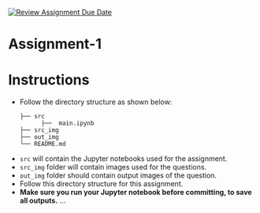 [![Review Assignment Due Date](https://classroom.github.com/assets/deadline-readme-button-22041afd0340ce965d47ae6ef1cefeee28c7c493a6346c4f15d667ab976d596c.svg)](https://classroom.github.com/a/JdeUZWv0)

 
# Assignment-1

# Instructions
- Follow the directory structure as shown below: 
  ```
  ├── src
        ├──  main.ipynb
  ├── src_img
  ├── out_img
  └── README.md
  ```
- `src` will contain the Jupyter notebooks used for the assignment.
- `src_img` folder will contain images used for the questions.
- `out_img` folder should contain output images of the question.
- Follow this directory structure for this assignment.
- **Make sure you run your Jupyter notebook before committing, to save all outputs.**
...
